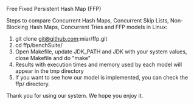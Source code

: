 Free Fixed Persistent Hash Map (FFP)

Steps to compare Concurrent Hash Maps, Concurrent Skip Lists, Non-Blocking Hash Maps, Concurrent Tries and FFP models in Linux:
1. git clone git@github.com:miar/ffp.git
2. cd ffp/benchSuite/
3. Open  Makefile, update JDK_PATH and JDK with your system values, close Makefile and do "make"
4. Results with execution times and memory used by each model will appear in the tmp directory
5. If you want to see how our model is implemented, you can check the ffp/ directory.

Thank you for using our system.
We hope you enjoy it.